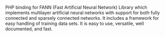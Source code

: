 PHP binding for FANN (Fast Artificial Neural Network) Library which
implements multilayer artificial neural networks with support for both
fully connected and sparsely connected networks. It includes a framework
for easy handling of training data sets. It is easy to use, versatile,
well documented, and fast.
